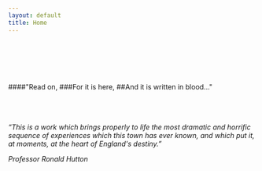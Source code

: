 ```yaml
---
layout: default
title: Home       
---
```


<br>
<br>
<br>
<br>
<br>
####"Read on,
###For it is here,
##And it is written in blood..."

<br>
<br>
<br>
<br>

_“This is a work which brings properly to life the most dramatic and horrific sequence of experiences which this town has ever known, and which put it, at  moments, at the heart of England's destiny.”_

_Professor Ronald Hutton_
